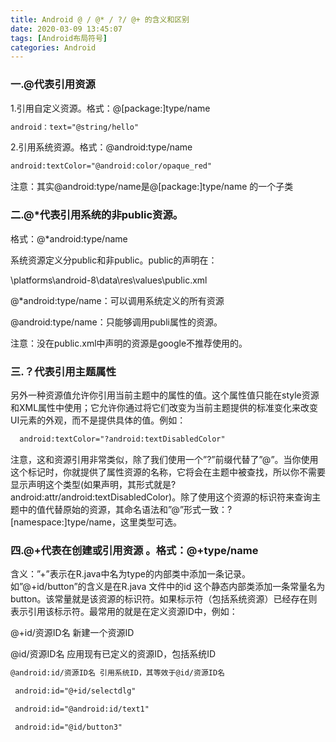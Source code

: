 ```yaml
---
title: Android @ / @* / ?/ @+ 的含义和区别
date: 2020-03-09 13:45:07
tags: [Android布局符号]
categories: Android
---
```


### 一.@代表引用资源

1.引用自定义资源。格式：@[package:]type/name

```xml
android：text="@string/hello"
```

2.引用系统资源。格式：@android:type/name

```xml
android:textColor="@android:color/opaque_red"
```
<!--more-->
注意：其实@android:type/name是@[package:]type/name 的一个子类

### 二.@*代表引用系统的非public资源。

格式：@*android:type/name

系统资源定义分public和非public。public的声明在：

\platforms\android-8\data\res\values\public.xml

@*android:type/name：可以调用系统定义的所有资源

@android:type/name：只能够调用publi属性的资源。

注意：没在public.xml中声明的资源是google不推荐使用的。

### 三.？代表引用主题属性

另外一种资源值允许你引用当前主题中的属性的值。这个属性值只能在style资源和XML属性中使用；它允许你通过将它们改变为当前主题提供的标准变化来改变UI元素的外观，而不是提供具体的值。例如：

```xml
  android:textColor="?android:textDisabledColor"
```

注意，这和资源引用非常类似，除了我们使用一个”?”前缀代替了”@”。当你使用这个标记时，你就提供了属性资源的名称，它将会在主题中被查找，所以你不需要显示声明这个类型(如果声明，其形式就是?android:attr/android:textDisabledColor)。除了使用这个资源的标识符来查询主题中的值代替原始的资源，其命名语法和”@”形式一致：?[namespace:]type/name，这里类型可选。

### 四.@+代表在创建或引用资源 。格式：@+type/name

含义：”+”表示在R.java中名为type的内部类中添加一条记录。如”@+id/button”的含义是在R.java 文件中的id 这个静态内部类添加一条常量名为button。该常量就是该资源的标识符。如果标示符（包括系统资源）已经存在则表示引用该标示符。最常用的就是在定义资源ID中，例如：

@+id/资源ID名 新建一个资源ID

@id/资源ID名 应用现有已定义的资源ID，包括系统ID

```xml
@android:id/资源ID名 引用系统ID，其等效于@id/资源ID名

 android:id="@+id/selectdlg"

 android:id="@android:id/text1"

 android:id="@id/button3"
```
